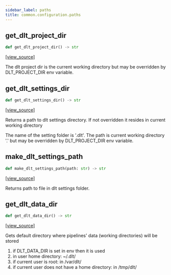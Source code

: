 ```yaml
---
sidebar_label: paths
title: common.configuration.paths
---
```


## get\_dlt\_project\_dir

```python
def get_dlt_project_dir() -> str
```

[[view_source]](https://github.com/dlt-hub/dlt/blob/9857029af018a582dd24da4070562f58bb7e9fc5/dlt/common/configuration/paths.py#L11)

The dlt project dir is the current working directory but may be overridden by DLT_PROJECT_DIR env variable.

## get\_dlt\_settings\_dir

```python
def get_dlt_settings_dir() -> str
```

[[view_source]](https://github.com/dlt-hub/dlt/blob/9857029af018a582dd24da4070562f58bb7e9fc5/dlt/common/configuration/paths.py#L16)

Returns a path to dlt settings directory. If not overridden it resides in current working directory

The name of the setting folder is '.dlt'. The path is current working directory '.' but may be overridden by DLT_PROJECT_DIR env variable.

## make\_dlt\_settings\_path

```python
def make_dlt_settings_path(path: str) -> str
```

[[view_source]](https://github.com/dlt-hub/dlt/blob/9857029af018a582dd24da4070562f58bb7e9fc5/dlt/common/configuration/paths.py#L24)

Returns path to file in dlt settings folder.

## get\_dlt\_data\_dir

```python
def get_dlt_data_dir() -> str
```

[[view_source]](https://github.com/dlt-hub/dlt/blob/9857029af018a582dd24da4070562f58bb7e9fc5/dlt/common/configuration/paths.py#L29)

Gets default directory where pipelines' data (working directories) will be stored
1. if DLT_DATA_DIR is set in env then it is used
2. in user home directory: ~/.dlt/
3. if current user is root: in /var/dlt/
4. if current user does not have a home directory: in /tmp/dlt/

